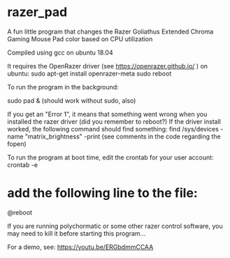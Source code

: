# razer_pad
A fun little program that changes the Razer Goliathus Extended Chroma Gaming Mouse Pad color based on CPU utilization

Compiled using gcc on ubuntu 18.04

It requires the OpenRazer driver
(see https://openrazer.github.io/ )
on ubuntu: 
sudo apt-get install openrazer-meta
sudo reboot

To run the program in the background:

sudo pad &
(should work without sudo, also)

If you get an "Error 1", it means that something went wrong when you installed the
razer driver (did you remember to reboot?)
If the driver install worked, the following command should find something:
find /sys/devices -name "matrix_brightness" -print
(see comments in the code regarding the fopen)

To run the program at boot time, edit the crontab for your user account:
crontab -e 
# add the following line to the file:
@reboot <path to your pad binary>

If you are running polychormatic or some other razer control software, you may need to kill it 
before starting this program...

For a demo, see: https://youtu.be/ERGbdmmCCAA
